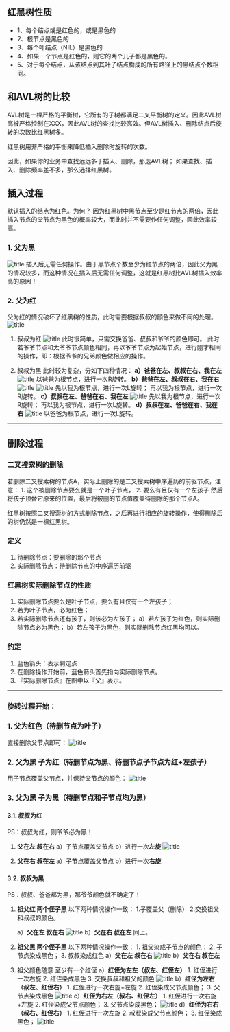 
## 红黑树性质

* 1、每个结点或是红色的，或是黑色的
* 2、根节点是黑色的
* 3、每个叶结点（NIL）是黑色的
* 4、如果一个节点是红色的，则它的两个儿子都是黑色的。
* 5、对于每个结点，从该结点到其叶子结点构成的所有路径上的黑结点个数相同。

## 和AVL树的比较

AVL树是一棵严格的平衡树，它所有的子树都满足二叉平衡树的定义。因此AVL树高被严格控制在XXX，因此AVL树的查找比较高效。但AVL树插入、删除结点后旋转的次数比红黑树多。

红黑树用非严格的平衡来降低插入删除时旋转的次数。

因此，如果你的业务中查找远远多于插入、删除，那选AVL树；
如果查找、插入、删除频率差不多，那么选择红黑树。

## 插入过程

默认插入的结点为红色。为何？
因为红黑树中黑节点至少是红节点的两倍，因此插入节点的父节点为黑色的概率较大，而此时并不需要作任何调整，因此效率较高。

### 1\. 父为黑

![title](https://leanote.com/api/file/getImage?fileId=58bc292eab64411ece004da8)
插入后无需任何操作。由于黑节点个数至少为红节点的两倍，因此父为黑的情况较多，而这种情况在插入后无需任何调整，这就是红黑树比AVL树插入效率高的原因！

### 2\. 父为红

父为红的情况破坏了红黑树的性质，此时需要根据叔叔的颜色来做不同的处理。
![title](https://leanote.com/api/file/getImage?fileId=58bc2a09ab64411ece004db0)

1.  叔叔为红
    ![title](https://leanote.com/api/file/getImage?fileId=58bc2a37ab64411c2f004bae)
    此时很简单，只需交换爸爸、叔叔和爷爷的颜色即可。
    此时若爷爷节点和太爷爷节点颜色相同，再以爷爷节点为起始节点，进行刚才相同的操作，即：根据爷爷的兄弟颜色做相应的操作。

2.  叔叔为黑
    此时较为复杂，分如下四种情况：
    **a）爸爸在左、叔叔在右、我在左**
    ![title](https://leanote.com/api/file/getImage?fileId=58bc2ad8ab64411c2f004bc4)
    以爸爸为根节点，进行一次R旋转。
    **b）爸爸在左、叔叔在右、我在右**
    ![title](https://leanote.com/api/file/getImage?fileId=58bc2ac3ab64411c2f004bbe)
    ![title](https://leanote.com/api/file/getImage?fileId=58bc2b58ab64411ece004dc8)
    先以我为根节点，进行一次L旋转；
    再以我为根节点，进行一次R旋转。
    **c）叔叔在左、爸爸在右、我在左**
    ![title](https://leanote.com/api/file/getImage?fileId=58bc2aeaab64411c2f004bc5)
    先以我为根节点，进行一次R旋转；
    再以我为根节点，进行一次L旋转。
    **d）叔叔在左、爸爸在右、我在右**
    ![title](https://leanote.com/api/file/getImage?fileId=58bc2b0dab64411c2f004bc7)
    以爸爸为根节点，进行一次L旋转。

* * *

## 删除过程

### 二叉搜索树的删除

若删除二叉搜索树的节点A，实际上删除的是二叉搜索树中序遍历的前驱节点，注意：
1\. 这个被删除节点要么就是一个叶子节点，
2\. 要么有且仅有一个左孩子
然后将孩子顶替它原来的位置，最后将被删的节点值覆盖待删除的那个节点A。

红黑树按照二叉搜索树的方式删除节点，之后再进行相应的旋转操作，使得删除后的树仍然是一棵红黑树。

### 定义

1.  待删除节点：要删除的那个节点
2.  实际删除节点：待删除节点的中序遍历前驱

### 红黑树实际删除节点的性质

1.  实际删除节点要么是叶子节点，要么有且仅有一个左孩子；
2.  若为叶子节点，必为红色；
3.  若实际删除节点还有孩子，则该必为左孩子；
    a）若左孩子为红色，则实际删除节点必为黑色；
    b）若左孩子为黑色，则实际删除节点红黑均可以。

### 约定

1.  蓝色箭头：表示判定点
2.  在删除操作开始前，蓝色箭头首先指向实际删除节点。
3.  『实际删除节点』在图中以『父』表示。

* * *

### 旋转过程开始：

### 1\. 父为红色（待删节点为叶子）

直接删除父节点即可：
![title](https://leanote.com/api/file/getImage?fileId=58c11199ab6441497c002aff)

### 2\. 父为黑 子为红（待删节点为黑、待删节点子节点为红+左孩子）

用子节点覆盖父节点，并保持父节点的颜色：
![title](https://leanote.com/api/file/getImage?fileId=58c112e8ab6441497c002b2c)

### 3\. 父为黑 子为黑（待删节点和子节点均为黑）

#### 3.1\. 叔叔为红

PS：叔叔为红，则爷爷必为黑！

1.  **父在左 叔在右**
    a）子节点覆盖父节点
    b）进行一次**左旋**
    ![title](https://leanote.com/api/file/getImage?fileId=58c117b7ab6441497c002b90)

2.  **父在右 叔在左**
    a）子节点覆盖父节点
    b）进行一次**右旋**

#### 3.2\. 叔叔为黑

PS：叔叔、爸爸都为黑，那爷爷颜色就不确定了！

1.  **祖父红 两个侄子黑**
    以下两种情况操作一致：
    1.子覆盖父（删除）
    2.交换祖父和叔叔的颜色。

    a）**父在左 叔在右**
    ![title](https://leanote.com/api/file/getImage?fileId=58c11a2dab64414736002ba5)
    b）**父在右 叔在左**
    同上。

2.  **祖父黑 两个侄子黑**
    以下两种情况操作一致：
    1\. 祖父染成子节点的颜色；
    2\. 子节点染成黑色；
    3\. 叔叔染成红色
    a）**父在左 叔在右**
    ![title](https://leanote.com/api/file/getImage?fileId=58c11b0bab64414736002bc9)
    b）**父在右 叔在左**

3.  祖父颜色随意 至少有一个红侄
    a）**红侄为左左（叔左、红侄左）**
    1\. 红侄进行一次右旋
    2\. 红侄染成黑色
    3\. 交换叔叔和祖父的颜色
    ![title](https://leanote.com/api/file/getImage?fileId=58c1563dab644147360030be)
    b）**红侄为左右（叔左、红侄右）**
    1\. 红侄进行一次右旋+左旋
    2\. 红侄染成父节点颜色；
    3\. 父节点染成黑色
    ![title](https://leanote.com/api/file/getImage?fileId=58c156f7ab644147360030cc)
    c）**红侄为右左（叔右、红侄左）**
    1\. 红侄进行一次右旋+左旋
    2\. 红侄染成父节点颜色；
    3\. 父节点染成黑色；
    ![title](https://leanote.com/api/file/getImage?fileId=58c15755ab644147360030d4)
    d）**红侄为右右（叔右、红侄右）**
    1\. 红侄进行一次左旋
    2\. 叔叔染成父节点颜色；
    3\. 红侄染成黑色；
    ![title](https://leanote.com/api/file/getImage?fileId=58c15798ab6441497c0030d6)
